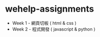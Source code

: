 # wehelp-assignments

<ul>
  <li>Week 1 - 網頁切板 ( html & css )</li>
  <li>Week 2 - 程式開發 ( javascript & python )</li>
</ul>
